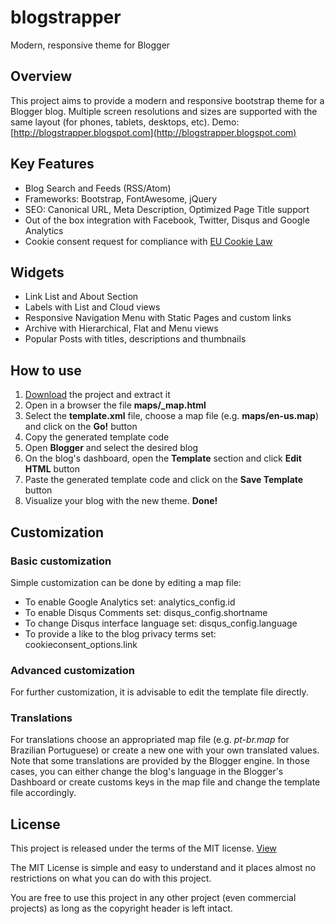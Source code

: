 # blogstrapper
Modern, responsive theme for Blogger

## Overview
This project aims to provide a modern and responsive bootstrap theme for a Blogger blog. Multiple screen resolutions and sizes are supported with the same layout (for phones, tablets, desktops, etc). Demo:  [http://blogstrapper.blogspot.com](http://blogstrapper.blogspot.com)

## Key Features
- Blog Search and Feeds (RSS/Atom)
- Frameworks: Bootstrap, FontAwesome, jQuery
- SEO: Canonical URL, Meta Description, Optimized Page Title support
- Out of the box integration with Facebook, Twitter, Disqus and Google Analytics
- Cookie consent request for compliance with [EU Cookie Law](http://www.cookielaw.org/the-cookie-law/)

## Widgets
- Link List and About Section
- Labels with List and Cloud views
- Responsive Navigation Menu with Static Pages and custom links
- Archive with Hierarchical, Flat and Menu views
- Popular Posts with titles, descriptions and thumbnails

## How to use
1. [Download](https://github.com/marcosbozzani/blogstrapper/archive/master.zip) the project and extract it
1. Open in a browser the file **maps/_map.html** 
1. Select the **template.xml** file, choose a map file (e.g. **maps/en-us.map**) and click on the **Go!** button
1. Copy the generated template code
1. Open **Blogger** and select the desired blog
1. On the blog's dashboard, open the **Template** section and click **Edit HTML** button
1. Paste the generated template code and click on the **Save Template** button
1. Visualize your blog with the new theme. **Done!**

## Customization
### Basic customization
Simple customization can be done by editing a map file:

- To enable Google Analytics set: analytics_config.id
- To enable Disqus Comments set: disqus_config.shortname
- To change Disqus interface language set: disqus_config.language
- To provide a like to the blog privacy terms set: cookieconsent_options.link

### Advanced customization
For further customization, it is advisable to edit the template file directly.

### Translations
For translations choose an appropriated map file (e.g. *pt-br.map* for Brazilian Portuguese) or create a new one with your own translated values. Note that some translations are provided by the Blogger engine. In those cases, you can either change the blog's language in the Blogger's Dashboard or create customs keys in the map file and change the template file accordingly.

## License
This project is released under the terms of the MIT license. [View](https://github.com/marcosbozzani/blogstrapper/blob/master/LICENSE)

The MIT License is simple and easy to understand and it places almost no restrictions on what you can do with this project.

You are free to use this project in any other project (even commercial projects) as long as the copyright header is left intact.